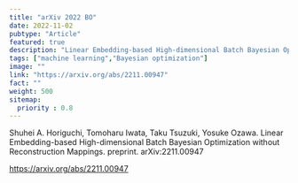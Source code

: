 ```yaml
---
title: "arXiv 2022 BO"
date: 2022-11-02
pubtype: "Article"
featured: true
description: "Linear Embedding-based High-dimensional Batch Bayesian Optimization without Reconstruction Mappings"
tags: ["machine learning","Bayesian optimization"]
image: ""
link: "https://arxiv.org/abs/2211.00947"
fact: ""
weight: 500
sitemap:
  priority : 0.8
---
```


Shuhei A. Horiguchi, Tomoharu Iwata, Taku Tsuzuki, Yosuke Ozawa. Linear Embedding-based High-dimensional Batch Bayesian Optimization without Reconstruction Mappings. preprint. arXiv:2211.00947

https://arxiv.org/abs/2211.00947

